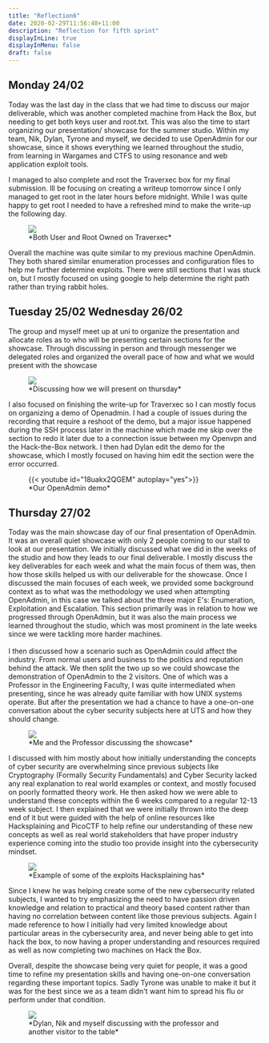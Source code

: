 ```yaml
---
title: "Reflection6"
date: 2020-02-29T11:56:48+11:00
description: "Reflection for fifth sprint"
displayInLine: true
displayInMenu: false
draft: false
---
```

## Monday 24/02

Today was the last day in the class that we had time to discuss our major deliverable, which was another completed machine from Hack the Box, but needing to get both keys user and root.txt.
This was also the time to start organizing our presentation/ showcase for the summer studio.
Within my team, Nik, Dylan, Tyrone and myself, we decided to use OpenAdmin for our showcase, since it shows everything we learned throughout the studio, from learning in Wargames and CTFS to using resonance and web application exploit tools.

I managed to also complete and root the Traverxec box for my final submission. 
Ill be focusing on creating a writeup tomorrow since I only managed to get root in the later hours before midnight. 
While I was quite happy to get root I needed to have a refreshed mind to make the write-up the following day. 
<figure>
<img src="/img/Owned.png" >
<figcaption>
*Both User and Root Owned on Traverxec*
</figcaption>
</figure> 

Overall the machine was quite similar to my previous machine OpenAdmin. 
They both shared similar enumeration processes and configuration files to help me further determine exploits. 
There were still sections that I was stuck on, but I mostly focused on using google to help determine the right path rather than trying rabbit holes.

## Tuesday 25/02  Wednesday 26/02

The group and myself meet up at uni to organize the presentation and allocate roles as to who will be presenting certain sections for the showcase. 
Through discussing in person and through messenger we delegated roles and organized the overall pace of how and what we would present with the showcase
<figure>
<img src="/img/Groupchat.png" >
<figcaption>
*Discussing how we will present on thursday*
</figcaption>
</figure> 
I also focused on finishing the write-up for Traverxec so I can mostly focus on organizing a demo of Openadmin. 
I had a couple of issues during the recording that require a reshoot of the demo, but a major issue happened during the SSH process later in the machine which made me skip over the section to redo it later due to a connection issue between my Openvpn and the Hack-the-Box network. 
I then had Dylan edit the demo for the showcase, which I mostly focused on having him edit the section were the error occurred. 
<figure>
{{< youtube id="18uakx2QGEM" autoplay="yes">}}
<figcaption>
*Our OpenAdmin demo*
</figcaption>
</figure>

## Thursday 27/02

Today was the main showcase day of our final presentation of OpenAdmin. It was an overall quiet showcase with only 2 people coming to our stall to look at our presentation. 
We initially discussed what we did in the weeks of the studio and how they leads to our final deliverable. I mostly discuss the key deliverables for each week and what the main focus of them was, then how those skills helped us with our deliverable for the showcase.
Once I discussed the main focuses of each week, we provided some background context as to what was the methodology we used when attempting OpenAdmin, in this case we talked about the three major E's: Enumeration, Exploitation and Escalation.
This section primarily was in relation to how we progressed through OpenAdmin, but it was also the main process we learned throughout the studio, which was most prominent in the late weeks since we were tackling more harder machines.
<br>
<br>
I then discussed how a scenario such as OpenAdmin could affect the industry. From normal users and business to the politics and reputation behind the attack.
We then split the two up so we could showcase the demonstration of OpenAdmin to the 2 visitors. 
One of which was a Professor in the Engineering Faculty, I was quite intermediated when presenting, since he was already quite familiar with how UNIX systems operate. 
But after the presentation we had a chance to have a one-on-one conversation about the cyber security subjects here at UTS and how they should change.
<figure>
<img src="/img/DSC04276.jpg" >
<figcaption>
*Me and the Professor discussing the showcase*
</figcaption>
</figure> 
I discussed with him mostly about how initially understanding the concepts of cyber security are overwhelming since previous subjects like Cryptography (Formally Security Fundamentals) and Cyber Security lacked any real explanation to real world examples or context, and mostly focused on poorly formatted theory work. 
He then asked how we were able to understand these concepts within the 6 weeks compared to a regular 12-13 week subject. 
I then explained that we were initially thrown into the deep end of it but were guided with the help of online resources like Hacksplaining and PicoCTF to help refine our understanding of these new concepts as well as real world stakeholders that have proper industry experience coming into the studio too provide insight into the cybersecurity mindset. 
<figure>
<img src="/img/Owned.png" >
<figcaption>
*Example of some of the exploits Hacksplaining has*
</figcaption>
</figure> 
Since I knew he was helping create some of the new cybersecurity related subjects, I wanted to try emphasizing the need to have passion driven knowledge and relation to practical and theory based content rather than having no correlation between content like those previous subjects. 
Again I made reference to how I initially had very limited knowledge about particular areas in the cybersecurity area, and never being able to get into hack the box, to now having a proper understanding and resources required as well as now completing two machines on Hack the Box.

Overall, despite the showcase being very quiet for people, it was a good time to refine my presentation skills and having one-on-one conversation regarding these important topics. 
Sadly Tyrone was unable to make it but it was for the best since we as a team didn't want him to spread his flu or perform under that condition.
<figure>
<img src="/img/DSC04273.jpg" >
<figcaption>
*Dylan, Nik and myself discussing with the professor and another visitor to the table*
</figcaption>
</figure>
